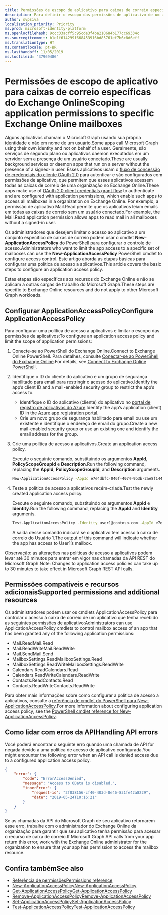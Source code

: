 ```yaml
---
title: Permissões de escopo de aplicativo para caixas de correio específicas do Exchange Online
description: Para definir o escopo das permissões de aplicativo de um aplicativo para caixas de correio específicas do Exchange Online, você precisará criar políticas de acesso a aplicativos.
author: svpsiva
localization_priority: Priority
ms.prod: microsoft-identity-platform
ms.openlocfilehash: 9ccc33acff5c95cde3f4ba210684b177cc69334c
ms.sourcegitcommit: b1e1f614299f668453916bd85761ef7b6c8d6eff
ms.translationtype: HT
ms.contentlocale: pt-BR
ms.lasthandoff: 11/05/2019
ms.locfileid: "37969486"
---
```

# <a name="scoping-application-permissions-to-specific-exchange-online-mailboxes"></a><span data-ttu-id="57eea-103">Permissões de escopo de aplicativo para caixas de correio específicas do Exchange Online</span><span class="sxs-lookup"><span data-stu-id="57eea-103">Scoping application permissions to specific Exchange Online mailboxes</span></span> 

<span data-ttu-id="57eea-104">Alguns aplicativos chamam o Microsoft Graph usando sua própria identidade e não em nome de um usuário.</span><span class="sxs-lookup"><span data-stu-id="57eea-104">Some apps call Microsoft Graph using their own identity and not on behalf of a user.</span></span> <span data-ttu-id="57eea-105">Geralmente, são serviços de segundo plano ou aplicativos daemon executados em um servidor sem a presença de um usuário conectado.</span><span class="sxs-lookup"><span data-stu-id="57eea-105">These are usually background services or daemon apps that run on a server without the presence of a signed-in user.</span></span> <span data-ttu-id="57eea-106">Esses aplicativos usam o [fluxo de concessão de credenciais do cliente OAuth 2.0](https://docs.microsoft.com/azure/active-directory/develop/v2-oauth2-client-creds-grant-flow) para autenticar e são configurados com permissões de aplicativo, que permitem que esses aplicativos acessem todas as caixas de correio de uma organização no Exchange Online.</span><span class="sxs-lookup"><span data-stu-id="57eea-106">These apps make use of [OAuth 2.0 client credentials grant flow](https://docs.microsoft.com/azure/active-directory/develop/v2-oauth2-client-creds-grant-flow) to authenticate and are configured with application permissions, which enable such apps to access all mailboxes in a organization on Exchange Online.</span></span> <span data-ttu-id="57eea-107">Por exemplo, a permissão de aplicativo Mail.Read permite que os aplicativos leiam emails em todas as caixas de correio sem um usuário conectado.</span><span class="sxs-lookup"><span data-stu-id="57eea-107">For example, the Mail.Read application permission allows apps to read mail in all mailboxes without a signed-in user.</span></span> 

<span data-ttu-id="57eea-108">Os administradores que desejem limitar o acesso ao aplicativo a um conjunto específico de caixas de correio podem usar o cmdlet **New-ApplicationAccessPolicy** do PowerShell para configurar o controle de acesso.</span><span class="sxs-lookup"><span data-stu-id="57eea-108">Administrators who want to limit the app access to a specific set of mailboxes can use the **New-ApplicationAccessPolicy** PowerShell cmdlet to configure access control.</span></span> <span data-ttu-id="57eea-109">Este artigo aborda as etapas básicas para configurar uma política de acesso a aplicativos.</span><span class="sxs-lookup"><span data-stu-id="57eea-109">This article covers the basic steps to configure an application access policy.</span></span>

<span data-ttu-id="57eea-110">Estas etapas são específicas aos recursos do Exchange Online e não se aplicam a outras cargas de trabalho do Microsoft Graph.</span><span class="sxs-lookup"><span data-stu-id="57eea-110">These steps are specific to Exchange Online resources and do not apply to other Microsoft Graph workloads.</span></span> 

## <a name="configure-applicationaccesspolicy"></a><span data-ttu-id="57eea-111">Configurar ApplicationAccessPolicy</span><span class="sxs-lookup"><span data-stu-id="57eea-111">Configure ApplicationAccessPolicy</span></span>

<span data-ttu-id="57eea-112">Para configurar uma política de acesso a aplicativos e limitar o escopo das permissões de aplicativos:</span><span class="sxs-lookup"><span data-stu-id="57eea-112">To configure an application access policy and limit the scope of application permissions:</span></span>
1.  <span data-ttu-id="57eea-113">Conecte-se ao PowerShell do Exchange Online.</span><span class="sxs-lookup"><span data-stu-id="57eea-113">Connect to Exchange Online PowerShell.</span></span> <span data-ttu-id="57eea-114">Para detalhes, consulte [Conectar-se ao PowerShell do Exchange Online](https://docs.microsoft.com/powershell/exchange/exchange-online/connect-to-exchange-online-powershell/connect-to-exchange-online-powershell?view=exchange-ps).</span><span class="sxs-lookup"><span data-stu-id="57eea-114">For details, see [Connect to Exchange Online PowerShell](https://docs.microsoft.com/powershell/exchange/exchange-online/connect-to-exchange-online-powershell/connect-to-exchange-online-powershell?view=exchange-ps).</span></span>

2.  <span data-ttu-id="57eea-115">Identifique o ID do cliente do aplicativo e um grupo de segurança habilitado para email para restringir o acesso do aplicativo.</span><span class="sxs-lookup"><span data-stu-id="57eea-115">Identify the app’s client ID and a mail-enabled security group to restrict the app’s access to.</span></span>

    - <span data-ttu-id="57eea-116">Identifique o ID do aplicativo (cliente) do aplicativo no [portal de registro de aplicativos do Azure](https://portal.azure.com/#blade/Microsoft_AAD_RegisteredApps/ApplicationsListBlade).</span><span class="sxs-lookup"><span data-stu-id="57eea-116">Identify the app’s application (client) ID in the [Azure app registration portal](https://portal.azure.com/#blade/Microsoft_AAD_RegisteredApps/ApplicationsListBlade).</span></span>
    - <span data-ttu-id="57eea-117">Crie um novo grupo de segurança habilitado para email ou use um existente e identifique o endereço de email do grupo.</span><span class="sxs-lookup"><span data-stu-id="57eea-117">Create a new mail-enabled security group or use an existing one and identify the email address for the group.</span></span> 

3.  <span data-ttu-id="57eea-118">Crie uma política de acesso a aplicativos.</span><span class="sxs-lookup"><span data-stu-id="57eea-118">Create an application access policy.</span></span> 

    <span data-ttu-id="57eea-119">Execute o seguinte comando, substituindo os argumentos **AppId**, **PolicyScopeGroupId** e **Description**.</span><span class="sxs-lookup"><span data-stu-id="57eea-119">Run the following command, replacing the **AppId**, **PolicyScopeGroupId**, and **Description** arguments.</span></span>
    ```sh 
    New-ApplicationAccessPolicy -AppId e7e4dbfc-046f-4074-9b3b-2ae8f144f59b -PolicyScopeGroupId EvenUsers@contoso.com -AccessRight RestrictAccess -Description "Restrict this app to members of distribution group EvenUsers."
    ```
4.  <span data-ttu-id="57eea-120">Teste a política de acesso a aplicativos recém-criada.</span><span class="sxs-lookup"><span data-stu-id="57eea-120">Test the newly created application access policy.</span></span>

    <span data-ttu-id="57eea-121">Execute o seguinte comando, substituindo os argumentos **AppId** e **Identity**.</span><span class="sxs-lookup"><span data-stu-id="57eea-121">Run the following command, replacing the **AppId** and **Identity** arguments.</span></span>
    ```sh
    Test-ApplicationAccessPolicy -Identity user1@contoso.com -AppId e7e4dbfc-046-4074-9b3b-2ae8f144f59b 
    ```
    <span data-ttu-id="57eea-122">A saída desse comando indicará se o aplicativo tem acesso à caixa de correio do Usuário 1.</span><span class="sxs-lookup"><span data-stu-id="57eea-122">The output of this command will indicate whether the app has access to User1’s mailbox.</span></span>

<span data-ttu-id="57eea-123">Observação: as alterações nas políticas de acesso a aplicativos podem levar até 30 minutos para entrar em vigor nas chamadas da API REST do Microsoft Graph.</span><span class="sxs-lookup"><span data-stu-id="57eea-123">Note: Changes to application access policies can take up to 30 minutes to take effect in Microsoft Graph REST API calls.</span></span>

## <a name="supported-permissions-and-additional-resources"></a><span data-ttu-id="57eea-124">Permissões compatíveis e recursos adicionais</span><span class="sxs-lookup"><span data-stu-id="57eea-124">Supported permissions and additional resources</span></span>
<span data-ttu-id="57eea-125">Os administradores podem usar os cmdlets ApplicationAccessPolicy para controlar o acesso à caixa de correio de um aplicativo que tenha recebido as seguintes permissões de aplicativo:</span><span class="sxs-lookup"><span data-stu-id="57eea-125">Administrators can use ApplicationAccessPolicy cmdlets to control mailbox access of an app that has been granted any of the following application permissions:</span></span> 
- <span data-ttu-id="57eea-126">Mail.Read</span><span class="sxs-lookup"><span data-stu-id="57eea-126">Mail.Read</span></span>
- <span data-ttu-id="57eea-127">Mail.ReadWrite</span><span class="sxs-lookup"><span data-stu-id="57eea-127">Mail.ReadWrite</span></span>
- <span data-ttu-id="57eea-128">Mail.Send</span><span class="sxs-lookup"><span data-stu-id="57eea-128">Mail.Send</span></span>
- <span data-ttu-id="57eea-129">MailboxSettings.Read</span><span class="sxs-lookup"><span data-stu-id="57eea-129">MailboxSettings.Read</span></span>  
- <span data-ttu-id="57eea-130">MailboxSettings.ReadWrite</span><span class="sxs-lookup"><span data-stu-id="57eea-130">MailboxSettings.ReadWrite</span></span>
- <span data-ttu-id="57eea-131">Calendars.Read</span><span class="sxs-lookup"><span data-stu-id="57eea-131">Calendars.Read</span></span>
- <span data-ttu-id="57eea-132">Calendars.ReadWrite</span><span class="sxs-lookup"><span data-stu-id="57eea-132">Calendars.ReadWrite</span></span>
- <span data-ttu-id="57eea-133">Contacts.Read</span><span class="sxs-lookup"><span data-stu-id="57eea-133">Contacts.Read</span></span>
- <span data-ttu-id="57eea-134">Contacts.ReadWrite</span><span class="sxs-lookup"><span data-stu-id="57eea-134">Contacts.ReadWrite</span></span>

<span data-ttu-id="57eea-135">Para obter mais informações sobre como configurar a política de acesso a aplicativos, consulte a [referência de cmdlet do PowerShell para New-ApplicationAccessPolicy](https://docs.microsoft.com/powershell/module/exchange/organization/new-applicationaccesspolicy).</span><span class="sxs-lookup"><span data-stu-id="57eea-135">For more information about configuring application access policy, see the [PowerShell cmdlet reference for New-ApplicationAccessPolicy](https://docs.microsoft.com/powershell/module/exchange/organization/new-applicationaccesspolicy).</span></span> 

## <a name="handling-api-errors"></a><span data-ttu-id="57eea-136">Como lidar com erros da API</span><span class="sxs-lookup"><span data-stu-id="57eea-136">Handling API errors</span></span>
<span data-ttu-id="57eea-137">Você poderá encontrar o seguinte erro quando uma chamada de API for negada devido a uma política de acesso de aplicativo configurada.</span><span class="sxs-lookup"><span data-stu-id="57eea-137">You might encounter the following error when an API call is denied access due to a configured application access policy.</span></span> 
```json
{
    "error": {
        "code": "ErrorAccessDenied",
        "message": "Access to OData is disabled.",
        "innerError": {
            "request-id": "2f038156-cf40-403d-8e46-831fe42a8229",
            "date": "2019-05-24T10:16:21"
        }
    }
}
```
<span data-ttu-id="57eea-138">Se as chamadas da API do Microsoft Graph de seu aplicativo retornarem esse erro, trabalhe com o administrador do Exchange Online da organização para garantir que seu aplicativo tenha permissão para acessar o recurso de caixa de correio.</span><span class="sxs-lookup"><span data-stu-id="57eea-138">If Microsoft Graph API calls from your app return this error, work with the Exchange Online administrator for the organization to ensure that your app has permission to access the mailbox resource.</span></span>



## <a name="see-also"></a><span data-ttu-id="57eea-139">Confira também</span><span class="sxs-lookup"><span data-stu-id="57eea-139">See also</span></span>

- [<span data-ttu-id="57eea-140">Referência de permissões</span><span class="sxs-lookup"><span data-stu-id="57eea-140">Permissions reference</span></span>](permissions-reference.md)
- [<span data-ttu-id="57eea-141">New-ApplicationAccessPolicy</span><span class="sxs-lookup"><span data-stu-id="57eea-141">New-ApplicationAccessPolicy</span></span>](https://docs.microsoft.com/powershell/module/exchange/organization/new-applicationaccesspolicy)
- [<span data-ttu-id="57eea-142">Get-ApplicationAccessPolicy</span><span class="sxs-lookup"><span data-stu-id="57eea-142">Get-ApplicationAccessPolicy</span></span>](https://docs.microsoft.com/powershell/module/exchange/organization/get-applicationaccesspolicy)
- [<span data-ttu-id="57eea-143">Remove-ApplicationAccessPolicy</span><span class="sxs-lookup"><span data-stu-id="57eea-143">Remove-ApplicationAccessPolicy</span></span>](https://docs.microsoft.com/powershell/module/exchange/organization/remove-applicationaccesspolicy)
- [<span data-ttu-id="57eea-144">Set-ApplicationAccessPolicy</span><span class="sxs-lookup"><span data-stu-id="57eea-144">Set-ApplicationAccessPolicy</span></span>](https://docs.microsoft.com/powershell/module/exchange/organization/set-applicationaccesspolicy)
- [<span data-ttu-id="57eea-145">Test-ApplicationAccessPolicy</span><span class="sxs-lookup"><span data-stu-id="57eea-145">Test-ApplicationAccessPolicy</span></span>](https://docs.microsoft.com/powershell/module/exchange/organization/test-applicationaccesspolicy)
